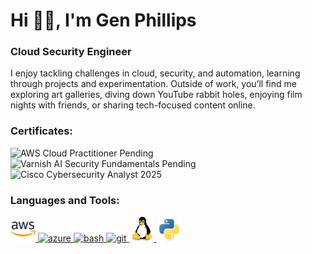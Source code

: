<h1>Hi 👋🏽, I'm Gen Phillips</h1>
<h3>Cloud Security Engineer</h3>

I enjoy tackling challenges in cloud, security, and automation, learning through projects and experimentation. Outside of work, you’ll find me exploring art galleries, diving down YouTube rabbit holes, enjoying film nights with friends, or sharing tech-focused content online. 

<h3 align="left">Certificates:</h3>
<p align="left">
  <!-- AWS Cloud Practitioner -->
  <img src="https://img.shields.io/badge/AWS%20Cloud%20Practitioner-Pending-orange?logo=amazon-aws&logoColor=white&labelColor=orange&color=yellow" alt="AWS Cloud Practitioner Pending"/>
<!-- Varnish AI Security Fundamentals -->
  <img src="https://img.shields.io/badge/Varnish%20AI%20Security%20Fundamentals-Pending-007ACC?logo=vercel&logoColor=white&labelColor=007ACC&color=yellow" alt="Varnish AI Security Fundamentals Pending"/>
<!-- Cisco Cybersecurity Analyst -->
  <img src="https://img.shields.io/badge/Cisco%20Cybersecurity%20Analyst-2025-1BA0D7?logo=cisco&logoColor=white&labelColor=1BA0D7&color=yellow" alt="Cisco Cybersecurity Analyst 2025"/>
</p>

<h3 align="left">Languages and Tools:</h3>
<p align="left"> <a href="https://aws.amazon.com" target="_blank" rel="noreferrer"> <img src="https://raw.githubusercontent.com/devicons/devicon/master/icons/amazonwebservices/amazonwebservices-original-wordmark.svg" alt="aws" width="40" height="40"/> </a> 
<a href="https://azure.microsoft.com/en-in/" target="_blank" rel="noreferrer"> <img src="https://www.vectorlogo.zone/logos/microsoft_azure/microsoft_azure-icon.svg" alt="azure" width="40" height="40"/> </a> 
<a href="https://www.gnu.org/software/bash/" target="_blank" rel="noreferrer"> <img src="https://www.vectorlogo.zone/logos/gnu_bash/gnu_bash-icon.svg" alt="bash" width="40" height="40"/> </a> 
<a href="https://git-scm.com/" target="_blank" rel="noreferrer"> <img src="https://www.vectorlogo.zone/logos/git-scm/git-scm-icon.svg" alt="git" width="40" height="40"/> </a> 
<a href="https://www.linux.org/" target="_blank" rel="noreferrer"> <img src="https://raw.githubusercontent.com/devicons/devicon/master/icons/linux/linux-original.svg" alt="linux" width="40" height="40"/> </a> 
<a href="https://www.python.org" target="_blank" rel="noreferrer"> <img src="https://raw.githubusercontent.com/devicons/devicon/master/icons/python/python-original.svg" alt="python" width="40" height="40"/> </a> </p>
